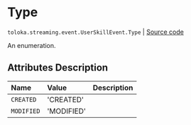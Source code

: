 # Type
`toloka.streaming.event.UserSkillEvent.Type` | [Source code](https://github.com/Toloka/toloka-kit/blob/v1.2.3/src/streaming/event.py#L86)

An enumeration.

## Attributes Description

| Name | Value | Description |
| :------| :-----------| :----------| 
`CREATED`|'CREATED'|
`MODIFIED`|'MODIFIED'|
